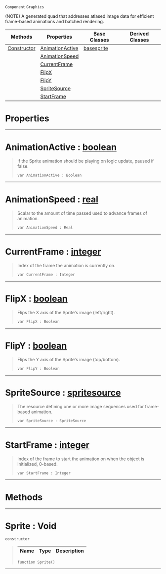 `Component` `Graphics`



(NOTE) A generated quad that addresses atlased image data for efficient frame-based animations and batched rendering.

|Methods|Properties|Base Classes|Derived Classes|
|---|---|---|---|
|[ Constructor](sprite.md#sprite-void)|[ AnimationActive](sprite.md#animationactive-zilch-eng)|[basesprite](basesprite.md)| |
| |[ AnimationSpeed](sprite.md#animationspeed-zilch-engi)| | |
| |[ CurrentFrame](sprite.md#currentframe-zilch-engine)| | |
| |[ FlipX](sprite.md#flipx-zilch-engine-docume)| | |
| |[ FlipY](sprite.md#flipy-zilch-engine-docume)| | |
| |[ SpriteSource](sprite.md#spritesource-zilch-engine)| | |
| |[ StartFrame](sprite.md#startframe-zilch-engine-d)| | |


 #  Properties


---  
 #  AnimationActive : [boolean](../nada_base_types/boolean.md)

> If the Sprite animation should be playing on logic update, paused if false.
> ```TS:Nada
> var AnimationActive : Boolean


---  
 #  AnimationSpeed : [real](../nada_base_types/real.md)

> Scalar to the amount of time passed used to advance frames of animation.
> ```TS:Nada
> var AnimationSpeed : Real


---  
 #  CurrentFrame : [integer](../nada_base_types/integer.md)

> Index of the frame the animation is currently on.
> ```TS:Nada
> var CurrentFrame : Integer


---  
 #  FlipX : [boolean](../nada_base_types/boolean.md)

> Flips the X axis of the Sprite's image (left/right).
> ```TS:Nada
> var FlipX : Boolean


---  
 #  FlipY : [boolean](../nada_base_types/boolean.md)

> Flips the Y axis of the Sprite's image (top/bottom).
> ```TS:Nada
> var FlipY : Boolean


---  
 #  SpriteSource : [spritesource](spritesource.md)

> The resource defining one or more image sequences used for frame-based animation.
> ```TS:Nada
> var SpriteSource : SpriteSource


---  
 #  StartFrame : [integer](../nada_base_types/integer.md)

> Index of the frame to start the animation on when the object is initialized, 0-based.
> ```TS:Nada
> var StartFrame : Integer


---  
 #  Methods


---  
 #  Sprite : Void

 `constructor`

> 
> |Name|Type|Description|
> |---|---|---|
> ```TS:Nada
> function Sprite()
> ``` 


---  
 

 